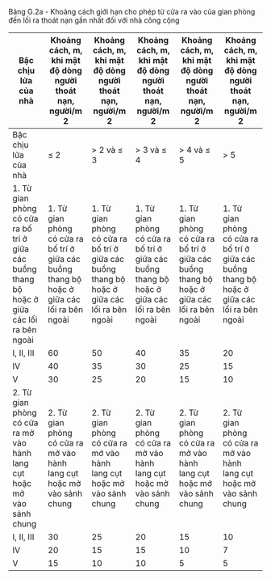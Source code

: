 Bảng G.2a - Khoảng cách giới hạn cho phép từ cửa ra vào của gian phòng đến lối ra thoát nạn gần nhất đối với nhà công cộng

| Bậc chịu lửa của nhà                                                                         | Khoảng cách, m, khi mật độ dòng người thoát nạn, người/m 2                                   | Khoảng cách, m, khi mật độ dòng người thoát nạn, người/m 2                                   | Khoảng cách, m, khi mật độ dòng người thoát nạn, người/m 2                                   | Khoảng cách, m, khi mật độ dòng người thoát nạn, người/m 2                                   | Khoảng cách, m, khi mật độ dòng người thoát nạn, người/m 2                                   |
|----------------------------------------------------------------------------------------------|----------------------------------------------------------------------------------------------|----------------------------------------------------------------------------------------------|----------------------------------------------------------------------------------------------|----------------------------------------------------------------------------------------------|----------------------------------------------------------------------------------------------|
| Bậc chịu lửa của nhà                                                                         | ≤ 2                                                                                          | > 2 và ≤ 3                                                                                   | > 3 và ≤ 4                                                                                   | > 4 và ≤ 5                                                                                   | > 5                                                                                          |
| 1. Từ gian phòng có cửa ra bố trí ở giữa các buồng thang bộ hoặc ở giữa các lối ra bên ngoài | 1. Từ gian phòng có cửa ra bố trí ở giữa các buồng thang bộ hoặc ở giữa các lối ra bên ngoài | 1. Từ gian phòng có cửa ra bố trí ở giữa các buồng thang bộ hoặc ở giữa các lối ra bên ngoài | 1. Từ gian phòng có cửa ra bố trí ở giữa các buồng thang bộ hoặc ở giữa các lối ra bên ngoài | 1. Từ gian phòng có cửa ra bố trí ở giữa các buồng thang bộ hoặc ở giữa các lối ra bên ngoài | 1. Từ gian phòng có cửa ra bố trí ở giữa các buồng thang bộ hoặc ở giữa các lối ra bên ngoài |
| I, II, III                                                                                   | 60                                                                                           | 50                                                                                           | 40                                                                                           | 35                                                                                           | 20                                                                                           |
| IV                                                                                           | 40                                                                                           | 35                                                                                           | 30                                                                                           | 25                                                                                           | 15                                                                                           |
| V                                                                                            | 30                                                                                           | 25                                                                                           | 20                                                                                           | 15                                                                                           | 10                                                                                           |
| 2. Từ gian phòng có cửa ra mở vào hành lang cụt hoặc mở vào sảnh chung                       | 2. Từ gian phòng có cửa ra mở vào hành lang cụt hoặc mở vào sảnh chung                       | 2. Từ gian phòng có cửa ra mở vào hành lang cụt hoặc mở vào sảnh chung                       | 2. Từ gian phòng có cửa ra mở vào hành lang cụt hoặc mở vào sảnh chung                       | 2. Từ gian phòng có cửa ra mở vào hành lang cụt hoặc mở vào sảnh chung                       | 2. Từ gian phòng có cửa ra mở vào hành lang cụt hoặc mở vào sảnh chung                       |
| I, II, III                                                                                   | 30                                                                                           | 25                                                                                           | 20                                                                                           | 15                                                                                           | 10                                                                                           |
| IV                                                                                           | 20                                                                                           | 15                                                                                           | 15                                                                                           | 10                                                                                           | 7                                                                                            |
| V                                                                                            | 15                                                                                           | 10                                                                                           | 10                                                                                           | 5                                                                                            | 5                                                                                            |